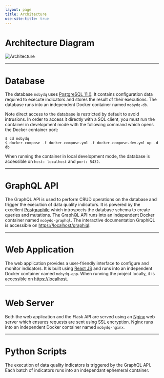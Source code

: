 ```yaml
---
layout: page
title: Architecture
use-site-title: true
---
```


# Architecture Diagram

![Architecture](/mobydq/img/architecture.png)

---

# Database

The database `mobydq` uses [PostgreSQL 11.0](https://www.postgresql.org). It contains configuration data required to execute indicators and stores the result of their executions. The database runs into an independent Docker container named `mobydq-db`.

Note direct access to the database is restricted by default to avoid intrusions. In order to access it directly with a SQL client, you must run the container in development mode with the following command which opens the Docker container port:

```
$ cd mobydq
$ docker-compose -f docker-compose.yml -f docker-compose.dev.yml up -d db
```

When running the container in local development mode, the database is accessible on `host: localhost` and `port: 5432`.

---

# GraphQL API

The GraphQL API is used to perform CRUD operations on the database and trigger the execution of data quality indicators. It is powered by the excellent [Postgraphile](https://www.graphile.org/postgraphile) which introspects the database schema to create queries and mutations. The GraphQL API runs into an independent Docker container named `mobydq-graphql`. The interactive documentation GraphiQL is accessible on [https://localhost/graphiql](https://localhost/graphiql).

---

# Web Application

The web application provides a user-friendly interface to configure and monitor indicators. It is built using [React JS](https://reactjs.org/) and runs into an independent Docker container named `mobydq-app`. When running the project locally, it is accessible on [https://localhost](https://localhost).

---

# Web Server

Both the web application and the Flask API are served using an [Nginx](https://www.nginx.com/) web server which ensures requests are sent using SSL encryption. Nginx runs into an independent Docker container named `mobydq-nginx`.

---

# Python Scripts

The execution of data quality indicators is triggered by the GraphQL API. Each batch of indicators runs into an independant ephemeral container.
